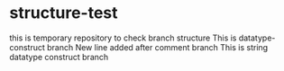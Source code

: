 # structure-test
this is temporary repository to check branch structure
This is datatype-construct branch
New line added after comment branch
This is string datatype construct branch